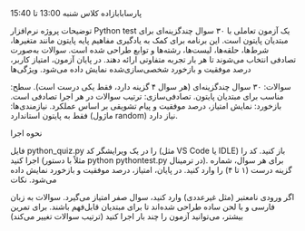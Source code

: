 پارسابابازاده کلاس شنبه 13:00 تا 15:40

توضیحات پروژه
نرم‌افزار Python test یک آزمون تعاملی با ۳۰ سوال چندگزینه‌ای برای مبتدیان پایتون است. این برنامه برای کمک به یادگیری مفاهیم پایه پایتون مانند متغیرها، شرط‌ها، حلقه‌ها، لیست‌ها، رشته‌ها و توابع طراحی شده است. سوالات به‌صورت تصادفی انتخاب می‌شوند تا هر بار تجربه متفاوتی ارائه دهند. در پایان آزمون، امتیاز کاربر، درصد موفقیت و بازخورد شخصی‌سازی‌شده نمایش داده می‌شود.
ویژگی‌ها

سوالات: ۳۰ سوال چندگزینه‌ای (هر سوال ۴ گزینه دارد، فقط یکی درست است).
سطح: مناسب برای مبتدیان پایتون.
تصادفی‌سازی: ترتیب سوالات در هر اجرا تصادفی است.
بازخورد: نمایش امتیاز، درصد موفقیت و پیام تشویقی بر اساس عملکرد.
نیازمندی‌ها: فقط به پایتون استاندارد (ماژول random) نیاز دارد.

نحوه اجرا

فایل python_quiz.py را در یک ویرایشگر کد (مثل VS Code یا IDLE) باز کنید.
کد را اجرا کنید (مثلاً با دستور python pythontest.py در ترمینال).
برای هر سوال، شماره گزینه درست (۱ تا ۴) را وارد کنید.
در پایان، امتیاز، درصد موفقیت و بازخورد نمایش داده می‌شود.
نکات

اگر ورودی نامعتبر (مثل غیرعددی) وارد کنید، سوال صفر امتیاز می‌گیرد.
سوالات به زبان فارسی و با لحن ساده طراحی شده‌اند تا برای مبتدیان قابل‌فهم باشند.
برای تمرین بیشتر، می‌توانید آزمون را چند بار اجرا کنید (ترتیب سوالات تغییر می‌کند)
